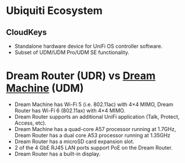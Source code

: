 # Ubiquiti Ecosystem

## CloudKeys

- Standalone hardware device for UniFi OS controller software.
- Subset of UDM/UDM Pro/UDM SE functionality.

# Dream Router (UDR) vs [Dream Machine][1] (UDM)

- Dream Machine has Wi-Fi 5 (i.e. 802.11ac) with 4×4 MIMO, Dream Router has Wi-Fi 6 (802.11ax) with 4×4 MIMO.
- Dream Router supports an additional UniFi application (Talk, Protect, Access, etc).
- Dream Machine has a quad-core A57 processor running at 1.7GHz, Dream Router has a dual core A53 processor running at 1.35GHz
- Dream Router has a microSD card expansion slot.
- 2 of the 4 GbE RJ45 LAN ports support PoE on the Dream Router.
- Dream Router has a built-in display.

[1]: https://store.ui.com/us/en/pro/products/udm
